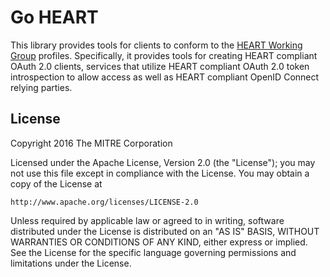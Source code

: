 # Go HEART

This library provides tools for clients to conform to the [HEART Working Group](http://openid.net/wg/heart/) profiles.
Specifically, it provides tools for creating HEART compliant OAuth 2.0 clients, services that utilize HEART compliant
OAuth 2.0 token introspection to allow access as well as HEART compliant OpenID Connect relying parties.

## License
Copyright 2016 The MITRE Corporation

Licensed under the Apache License, Version 2.0 (the "License");
you may not use this file except in compliance with the License.
You may obtain a copy of the License at

    http://www.apache.org/licenses/LICENSE-2.0

Unless required by applicable law or agreed to in writing, software
distributed under the License is distributed on an "AS IS" BASIS,
WITHOUT WARRANTIES OR CONDITIONS OF ANY KIND, either express or implied.
See the License for the specific language governing permissions and
limitations under the License.
